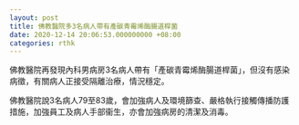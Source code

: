 ```yaml
---
layout: post
title: 佛教醫院多3名病人帶有產碳青霉烯酶腸道桿菌
date: 2020-12-14 20:06:53.000000000 +08:00
categories: rthk
---
```


佛教醫院再發現內科男病房3名病人帶有「產碳青霉烯酶腸道桿菌」，但沒有感染病徵，有關病人正接受隔離治療，情況穩定。

佛教醫院說3名病人79至83歲，會加強病人及環境篩查、嚴格執行接觸傳播防護措施，加強員工及病人手部衞生，亦會加強病房的清潔及消毒。
